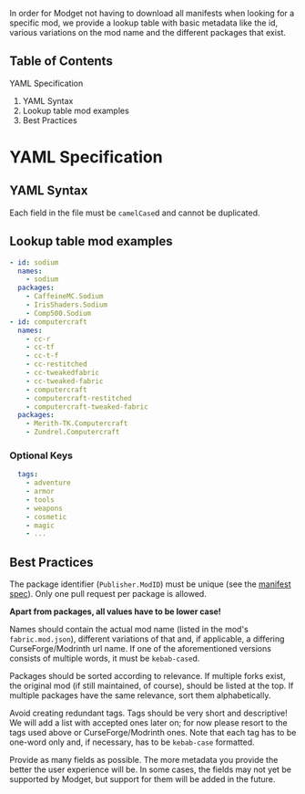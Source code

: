 In order for Modget not having to download all manifests when looking for a specific mod, we provide a lookup table with basic metadata like the id, various variations on the mod name and the different packages that exist.

Table of Contents
----------------------------------
YAML Specification
   1. YAML Syntax
   2. Lookup table mod examples
   3. Best Practices

# YAML Specification

## YAML Syntax
Each field in the file must be `camelCase`d and cannot be duplicated.

## Lookup table mod examples

```YAML
- id: sodium
  names:
    - sodium
  packages:
    - CaffeineMC.Sodium
    - IrisShaders.Sodium
    - Comp500.Sodium
- id: computercraft
  names:
    - cc-r
    - cc-tf
    - cc-t-f
    - cc-restitched
    - cc-tweakedfabric
    - cc-tweaked-fabric
    - computercraft
    - computercraft-restitched
    - computercraft-tweaked-fabric
  packages:
    - Merith-TK.Computercraft
    - Zundrel.Computercraft
```

### Optional Keys

```YAML
  tags:
    - adventure
    - armor
    - tools
    - weapons
    - cosmetic
    - magic
    - ...
```


## Best Practices
The package identifier (`Publisher.ModID`) must be unique (see the [manifest spec](https://github.com/ReviversMC/modget-manifests/tree/master/doc/manifest-spec-v1.md)). Only one pull request per package is allowed.

**Apart from packages, all values have to be lower case!**

Names should contain the actual mod name (listed in the mod's `fabric.mod.json`), different variations of that and, if applicable, a differing CurseForge/Modrinth url name. If one of the aforementioned versions consists of multiple words, it must be `kebab-case`d.

Packages should be sorted according to relevance. If multiple forks exist, the original mod (if still maintained, of course), should be listed at the top. If multiple packages have the same relevance, sort them alphabetically.

Avoid creating redundant tags. Tags should be very short and descriptive! We will add a list with accepted ones later on; for now please resort to the tags used above or CurseForge/Modrinth ones. Note that each tag has to be one-word only and, if necessary, has to be `kebab-case` formatted.

Provide as many fields as possible. The more metadata you provide the better the user experience will be. In some cases, the fields may not yet be supported
by Modget, but support for them will be added in the future.
